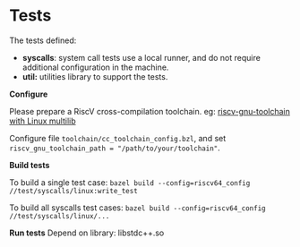 # Tests

The tests defined:

-   **syscalls**: system call tests use a local runner, and do not require
    additional configuration in the machine.
-   **util:** utilities library to support the tests.

**Configure**

Please prepare a RiscV cross-compilation toolchain.
eg: [riscv-gnu-toolchain with Linux multilib](https://github.com/riscv/riscv-gnu-toolchain#installation-linux-multilib)

Configure file `toolchain/cc_toolchain_config.bzl`, and set `riscv_gnu_toolchain_path = "/path/to/your/toolchain"`.

**Build tests**

To build a single test case:
`bazel build --config=riscv64_config //test/syscalls/linux:write_test`

To build all syscalls test cases:
`bazel build --config=riscv64_config //test/syscalls/linux/...`

**Run tests**
Depend on library: libstdc++.so

